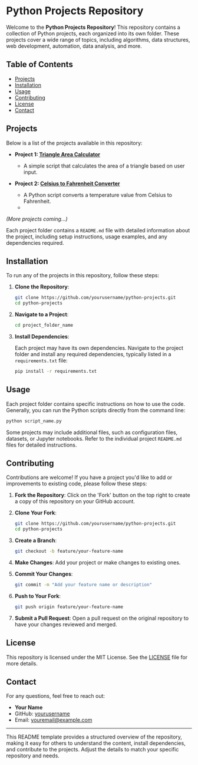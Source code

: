 # Python Projects Repository

Welcome to the **Python Projects Repository**! This repository contains a collection of Python projects, each organized into its own folder. These projects cover a wide range of topics, including algorithms, data structures, web development, automation, data analysis, and more.

## Table of Contents

- [Projects](#projects)
- [Installation](#installation)
- [Usage](#usage)
- [Contributing](#contributing)
- [License](#license)
- [Contact](#contact)

## Projects

Below is a list of the projects available in this repository:

- **Project 1: [Triangle Area Calculator](./triangle_area_calculator)**
  - A simple script that calculates the area of a triangle based on user input.

- **Project 2: [Celsius to Fahrenheit Converter](./tempConverter)**
  - A Python script converts a temperature value from Celsius to Fahrenheit.
  - 
*(More projects coming...)*

Each project folder contains a `README.md` file with detailed information about the project, including setup instructions, usage examples, and any dependencies required.

## Installation

To run any of the projects in this repository, follow these steps:

1. **Clone the Repository**: 
   
   ```bash
   git clone https://github.com/yourusername/python-projects.git
   cd python-projects
   ```

2. **Navigate to a Project**: 
   
   ```bash
   cd project_folder_name
   ```

3. **Install Dependencies**: 
   
   Each project may have its own dependencies. Navigate to the project folder and install any required dependencies, typically listed in a `requirements.txt` file:

   ```bash
   pip install -r requirements.txt
   ```

## Usage

Each project folder contains specific instructions on how to use the code. Generally, you can run the Python scripts directly from the command line:

```bash
python script_name.py
```

Some projects may include additional files, such as configuration files, datasets, or Jupyter notebooks. Refer to the individual project `README.md` files for detailed instructions.

## Contributing

Contributions are welcome! If you have a project you'd like to add or improvements to existing code, please follow these steps:

1. **Fork the Repository**: Click on the 'Fork' button on the top right to create a copy of this repository on your GitHub account.
2. **Clone Your Fork**: 
   
   ```bash
   git clone https://github.com/yourusername/python-projects.git
   cd python-projects
   ```

3. **Create a Branch**: 
   
   ```bash
   git checkout -b feature/your-feature-name
   ```

4. **Make Changes**: Add your project or make changes to existing ones.
5. **Commit Your Changes**: 
   
   ```bash
   git commit -m "Add your feature name or description"
   ```

6. **Push to Your Fork**: 
   
   ```bash
   git push origin feature/your-feature-name
   ```

7. **Submit a Pull Request**: Open a pull request on the original repository to have your changes reviewed and merged.

## License

This repository is licensed under the MIT License. See the [LICENSE](./LICENSE) file for more details.

## Contact

For any questions, feel free to reach out:

- **Your Name**
- GitHub: [yourusername](https://github.com/yourusername)
- Email: [youremail@example.com](mailto:youremail@example.com)

---

This README template provides a structured overview of the repository, making it easy for others to understand the content, install dependencies, and contribute to the projects. Adjust the details to match your specific repository and needs.
